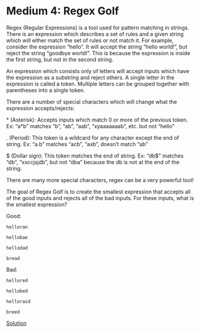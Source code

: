 # Medium 4: Regex Golf

Regex (Regular Expressions) is a tool used for pattern matching in strings. There is an expression which describes a set of rules and a given string which will either match the set of rules or not match it. For example, consider the expression “hello”. It will accept the string “hello world!”, but reject the string “goodbye world!”. This is because the expression is inside the first string, but not in the second string.

An expression which consists only of letters will accept inputs which have the expression as a substring and reject others. A single letter in the expression is called a token. Multiple letters can be grouped together with parentheses into a single token.

There are a number of special characters which will change what the expression accepts/rejects:

\* (Asterisk): Accepts inputs which match 0 or more of the previous token. Ex: “a*b” matches “b”, “ab”, “aab”, “xyaaaaaaab”, etc. but not “hello”

. (Period): This token is a wildcard for any character except the end of string. Ex: “a.b” matches “acb”, “axb”, doesn’t match “ab”

$ (Dollar sign): This token matches the end of string. Ex: “db\$” matches “db”, “xxccjsjdb”, but not “dba” because the db is not at the end of the string.

There are many more special characters, regex can be a very powerful tool!

The goal of Regex Golf is to create the smallest expression that accepts all of the good inputs and rejects all of the bad inputs. For these inputs, what is the smallest expression?

Good:

`helloran`

`hellobae`

`hellodad`

`bread`

Bad:

`hellored`

`hellobed`

`helloraid`

`breed`

[Solution](../../sol/m4)